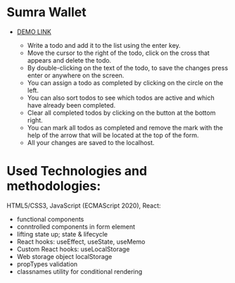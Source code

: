 # Sumra Wallet

- [DEMO LINK](https://Smikhotur.github.io/one-step-id/)

  - Write a todo and add it to the list using the enter key.
  - Move the cursor to the right of the todo, click on the cross that appears and delete the todo.
  - By double-clicking on the text of the todo, to save the changes press enter or anywhere on the screen.
  - You can assign a todo as completed by clicking on the circle on the left.
  - You can also sort todos to see which todos are active and which have already been completed.
  - Clear all completed todos by clicking on the button at the bottom right.
  - You can mark all todos as completed and remove the mark with the help of the arrow that will be located at the top of the form.
  - All your changes are saved to the localhost.

# Used Technologies and methodologies:

HTML5/CSS3, JavaScript (ECMAScript 2020), React:

- functional components
- conntrolled components in form element
- lifting state up; state & lifecycle
- React hooks: useEffect, useState, useMemo
- Custom React hooks: useLocalStorage
- Web storage object localStorage
- propTypes validation
- classnames utility for conditional rendering
